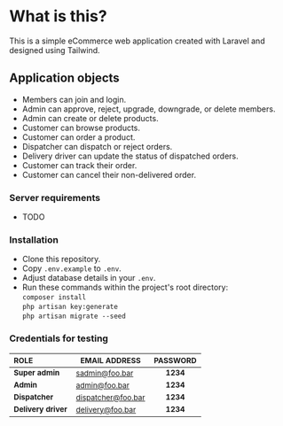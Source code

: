 
# What is this?
This is a simple eCommerce web application created with Laravel and designed using Tailwind.

## Application objects
* Members can join and login.
* Admin can approve, reject, upgrade, downgrade, or delete members.
* Admin can create or delete products.
* Customer can browse products.
* Customer can order a product.
* Dispatcher can dispatch or reject orders.
* Delivery driver can update the status of dispatched orders.
* Customer can track their order.
* Customer can cancel their non-delivered order.

### Server requirements
* TODO

### Installation
* Clone this repository.
* Copy `.env.example` to `.env`.
* Adjust database details in your `.env`.
* Run these commands within the project's root directory:\
       `composer install`\
       `php artisan key:generate`\
       `php artisan migrate --seed`

### Credentials for testing
| <sub>ROLE</sub>                | <sub>EMAIL ADDRESS</sub>      | <sub>PASSWORD</sub> |
|:-------------------------------|------------------------------|:-------------------:|
| __<sub>Super admin</sub>__     | <sub>sadmin@foo.bar<sub>     | __<sub>1234</sub>__ |
| __<sub>Admin</sub>__           | <sub>admin@foo.bar<sub>      | __<sub>1234</sub>__ |
| __<sub>Dispatcher</sub>__      | <sub>dispatcher@foo.bar<sub> | __<sub>1234</sub>__ |
| __<sub>Delivery driver</sub>__ | <sub>delivery@foo.bar<sub>   | __<sub>1234</sub>__ |

